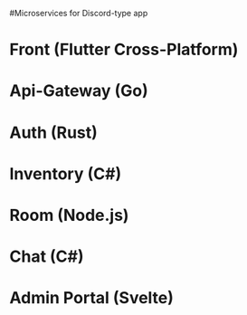 #Microservices for Discord-type app

# Front (Flutter Cross-Platform)

# Api-Gateway (Go)

# Auth (Rust)

# Inventory (C#)

# Room (Node.js)

# Chat (C#)

# Admin Portal (Svelte)
